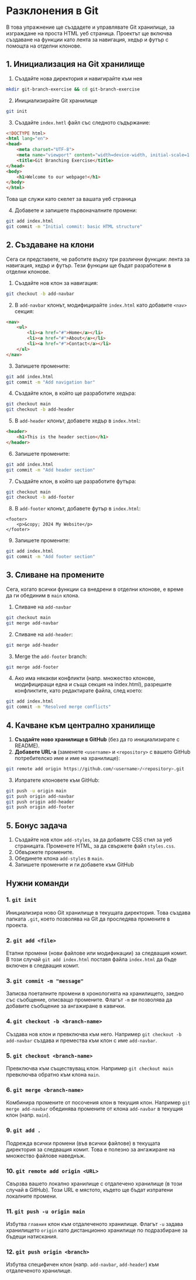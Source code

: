 # Разклонения в Git

В това упражнение ще създадете и управлявате Git хранилище, за изграждане на проста HTML уеб страница. Проектът ще включва създаване на функции като лента за навигация, хедър и футър с помощта на отделни клонове.

## 1. Инициализация на Git хранилище

1. Създайте нова директория и навигирайте към нея

```bash
mkdir git-branch-exercise && cd git-branch-exercise
```

2. Инициализирайте Git хранилище

```bash
git init
```

3. Създайте `index.hmtl` файл със следното съдържание:

```html
<!DOCTYPE html>
<html lang="en">
<head>
    <meta charset="UTF-8">
    <meta name="viewport" content="width=device-width, initial-scale=1.0">
    <title>Git Branching Exercise</title>
</head>
<body>
    <h1>Welcome to our webpage!</h1>
</body>
</html>
```

Това ще служи като скелет за вашата уеб страница

4. Добавете и запишете първоначалните промени:

```bash
git add index.html
git commit -m "Initial commit: basic HTML structure"
```

## 2. Създаване на клони

Сега си представете, че работите върху три различни функции: лента за навигация, хедър и футър. Тези функции ще бъдат разработени в отделни клонове.

1. Създайте нов клон за навигация:

```bash
git checkout -b add-navbar
```

2. В `add-navbar` клонът, модифицирайте `index.html` като добавите `<nav>` секция:

```html
<nav>
    <ul>
        <li><a href="#">Home</a></li>
        <li><a href="#">About</a></li>
        <li><a href="#">Contact</a></li>
    </ul>
</nav>
```

3. Запишете промените:

```bash
git add index.html
git commit -m "Add navigation bar"
```

4. Създайте клон, в който ще разработите хедъра:

```bash
git checkout main
git checkout -b add-header
```

5. В `add-header` клонът, добавете хедър в `index.html`:

```html
<header>
    <h1>This is the header section</h1>
</header>
```

6. Запишете промените:

```bash
git add index.html
git commit -m "Add header section"
```

7. Създайте клон, в който ще разработите футъра:

```bash
git checkout main
git checkout -b add-footer
```

8. В `add-footer` клонът, добавете футър в `index.html`:

```hmtl
<footer>
    <p>&copy; 2024 My Website</p>
</footer>
```

9. Запишете промените:

```bash
git add index.html
git commit -m "Add footer section"
```

## 3. Сливане на промените

Сега, когато всички функции са внедрени в отделни клонове, е време да ги обединим в `main` клона.


1. Сливане на `add-navbar`

```bash
git checkout main
git merge add-navbar
```

2. Сливане на `add-header`:

```bash
git merge add-header
```

3. Merge the `add-footer` branch:

```bash
git merge add-footer
```

4. Ако има някакви конфликти (напр. множество клонове, модифициращи една и съща секция на index.html), разрешите конфликтите, като редактирате файла, след което:

```bash
git add index.html
git commit -m "Resolved merge conflicts"
```

## 4. Качване към централно хранилище

1. **Създайте ново хранилище в GitHub** (без да го инициализирате с README).
2. **Добавете URL-а** (заменете `<username>` и `<repository>` с вашето GitHub потребителско име и име на хранилище):
   
```bash
git remote add origin https://github.com/<username>/<repository>.git
```

3. Изпратете клоновете към GitHub:
   
```bash
git push -u origin main
git push origin add-navbar
git push origin add-header
git push origin add-footer
```
## 5. Бонус задача

1. Създайте нов клон `add-styles`, за да добавите CSS стил за уеб страницата. Променете HTML, за да свържете файл `styles.css`.
2. Обвържете промените.
3. Обединете клона `add-styles` в `main`.
4. Запишете промените и ги добавете към GitHub



## Нужни команди

### 1. **`git init`**

Инициализира ново Git хранилище в текущата директория. Това създава папката `.git`, което позволява на Git да проследява промените в проекта.

### 2. **`git add <file>`**

Етапни промени (нови файлове или модификации) за следващия комит. В този случай `git add index.html` поставя файла `index.html` да бъде включен в следващия комит.

### 3. **`git commit -m "message"`**

Записва поетапните промени в хронологията на хранилището, заедно със съобщение, описващо промените. Флагът `-m` ви позволява да добавите съобщение за ангажиране в кавички.

### 4. **`git checkout -b <branch-name>`**

Създава нов клон и превключва към него. Например `git checkout -b add-navbar` създава и премества към клон с име `add-navbar`.

### 5. **`git checkout <branch-name>`**

Превключва към съществуващ клон. Например `git checkout main` превключва обратно към клона `main`.

### 6. **`git merge <branch-name>`**

Комбинира промените от посочения клон в текущия клон. Например `git merge add-navbar` обединява промените от клона `add-navbar` в текущия клон (напр. `main`).

### 9. **`git add .`**

Подрежда всички промени (във всички файлове) в текущата директория за следващия комит. Това е полезно за ангажиране на множество файлове наведнъж.

### 10. **`git remote add origin <URL>`**

Свързва вашето локално хранилище с отдалечено хранилище (в този случай в GitHub). Този URL е мястото, където ще бъдат изпратени локалните промени.

### 11. **`git push -u origin main`**

Избутва `главния` клон към отдалеченото хранилище. Флагът `-u` задава хранилището `origin` като дистанционно хранилище по подразбиране за бъдещи натискания.

### 12. **`git push origin <branch>`**

Избутва специфичен клон (напр. `add-navbar`, `add-header`) към отдалеченото хранилище.
